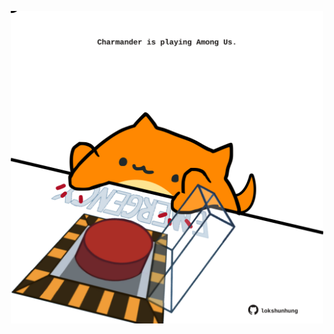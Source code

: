 <!-- built at 25/01/2023, 22:00:54 UTC -->
<p align="center">
  <img width="500" height="500" src="./ReadmeImage.svg">
</p>
